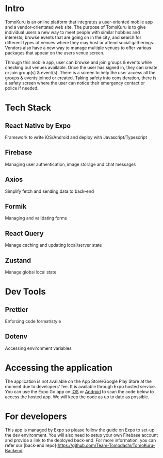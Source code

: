 # Intro

TomoKuru is an online platform that integrates a user-oriented mobile app and a vendor-orientated web site. The purpose of TomoKuru is to give individual users a new way to meet people with similar hobbies and interests, browse events that are going on in the city, and search for different types of venues where they may host or attend social gatherings. Vendors also have a new way to manage multiple venues to offer various packages that appear on the users venue screen.

Through this mobile app, user can browse and join groups & events while checking out venues available. Once the user has signed in, they can create or join group(s) & event(s). There is a screen to help the user access all the groups & events joined or created. Taking safety into consideration, there is a safety screen where the user can notice their emergency contact or police if needed.

# Tech Stack

## React Native by Expo

Framework to write iOS/Android and deploy with Javascript/Typescript

## Firebase

Managing user authentication, image storage and chat messages

## Axios

Simplify fetch and sending data to back-end

## Formik

Managing and validating forms

## React Query

Manage caching and updating local/server state

## Zustand

Manage global local state

# Dev Tools

## Prettier

Enforcing code format/style

## Dotenv

Accessing environment variables

# Accessing the application

The application is not available on the App Store/Google Play Store at the moment due to developers' fee. It is available through Expo hosted service. You can use the Expo Go app on [iOS](https://apps.apple.com/app/apple-store/id982107779) or [Android](https://play.google.com/store/apps/details?id=host.exp.exponent&referrer=www) to scan the code below to access the hosted app. We will keep the code as up to date as possible.

# For developers

This app is managed by Expo so please follow the guide on [Expo](expo.dev) to set-up the dev environment. You will also need to setup your own Firebase account and provide a link to the deployed back-end. For more information, you can refer our [back-end repo](https://github.com/Team-Tomodachi/TomoKuru-Backend.


